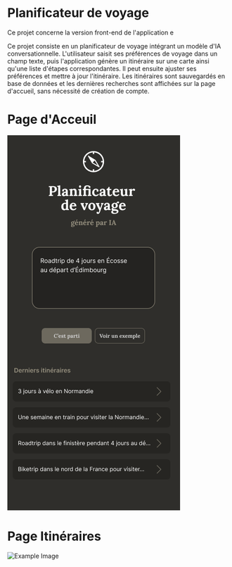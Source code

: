 # Planificateur de voyage

Ce projet concerne la version front-end de l'application e

Ce projet consiste en un planificateur de voyage intégrant un modèle d'IA conversationnelle. L'utilisateur saisit ses préférences de voyage dans un champ texte, puis l'application génère un itinéraire sur une carte ainsi qu'une liste d'étapes correspondantes. Il peut ensuite ajuster ses préférences et mettre à jour l'itinéraire. Les itinéraires sont sauvegardés en base de données et les dernières recherches sont affichées sur la page d'accueil, sans nécessité de création de compte.

# Page d'Acceuil

![Example Image](./src/assets/Accueil-page.png "Example Image")


# Page Itinéraires 

![Example Image](./src/assets/Itinéraire.png "Example Image")
